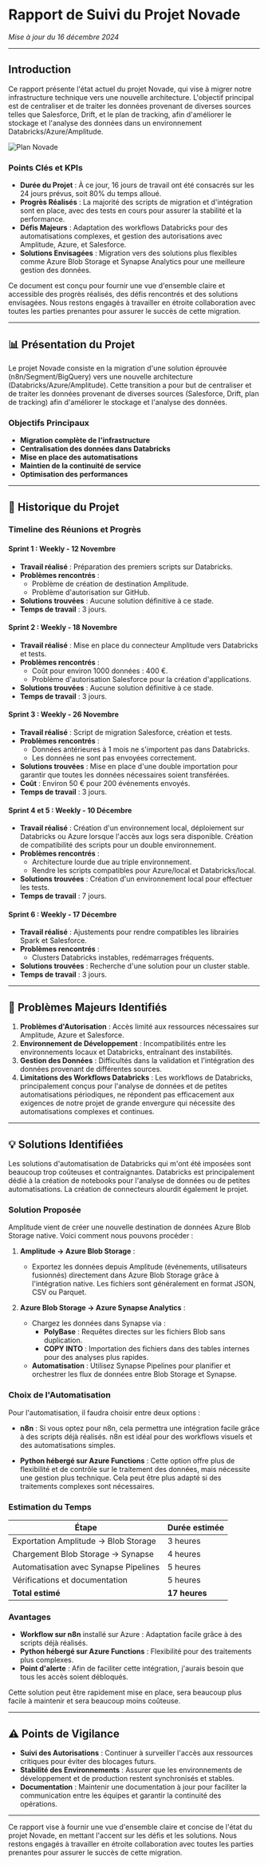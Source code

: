 # Rapport de Suivi du Projet Novade

*Mise à jour du 16 décembre 2024*

---

## Introduction

Ce rapport présente l'état actuel du projet Novade, qui vise à migrer notre infrastructure technique vers une nouvelle architecture. L'objectif principal est de centraliser et de traiter les données provenant de diverses sources telles que Salesforce, Drift, et le plan de tracking, afin d'améliorer le stockage et l'analyse des données dans un environnement Databricks/Azure/Amplitude.

![Plan Novade](https://i.ibb.co/TYYdjMp/Capture-d-e-cran-2024-12-16-a-13-21-23.png)

### Points Clés et KPIs

- **Durée du Projet** : À ce jour, 16 jours de travail ont été consacrés sur les 24 jours prévus, soit 80% du temps alloué.
- **Progrès Réalisés** : La majorité des scripts de migration et d'intégration sont en place, avec des tests en cours pour assurer la stabilité et la performance.
- **Défis Majeurs** : Adaptation des workflows Databricks pour des automatisations complexes, et gestion des autorisations avec Amplitude, Azure, et Salesforce.
- **Solutions Envisagées** : Migration vers des solutions plus flexibles comme Azure Blob Storage et Synapse Analytics pour une meilleure gestion des données.

Ce document est conçu pour fournir une vue d'ensemble claire et accessible des progrès réalisés, des défis rencontrés et des solutions envisagées. Nous restons engagés à travailler en étroite collaboration avec toutes les parties prenantes pour assurer le succès de cette migration.

---

## 📊 Présentation du Projet

Le projet Novade consiste en la migration d'une solution éprouvée (n8n/Segment/BigQuery) vers une nouvelle architecture (Databricks/Azure/Amplitude). Cette transition a pour but de centraliser et de traiter les données provenant de diverses sources (Salesforce, Drift, plan de tracking) afin d'améliorer le stockage et l'analyse des données.

### Objectifs Principaux
- **Migration complète de l'infrastructure**
- **Centralisation des données dans Databricks**
- **Mise en place des automatisations**
- **Maintien de la continuité de service**
- **Optimisation des performances**

---

## 📅 Historique du Projet

### Timeline des Réunions et Progrès

#### Sprint 1 : Weekly - 12 Novembre
- **Travail réalisé** : Préparation des premiers scripts sur Databricks.
- **Problèmes rencontrés** :
  - Problème de création de destination Amplitude.
  - Problème d'autorisation sur GitHub.
- **Solutions trouvées** : Aucune solution définitive à ce stade.
- **Temps de travail** : 3 jours.

#### Sprint 2 : Weekly - 18 Novembre
- **Travail réalisé** : Mise en place du connecteur Amplitude vers Databricks et tests.
- **Problèmes rencontrés** :
  - Coût pour environ 1000 données : 400 €.
  - Problème d'autorisation Salesforce pour la création d'applications.
- **Solutions trouvées** : Aucune solution définitive à ce stade.
- **Temps de travail** : 3 jours.

#### Sprint 3 : Weekly - 26 Novembre
- **Travail réalisé** : Script de migration Salesforce, création et tests.
- **Problèmes rencontrés** :
  - Données antérieures à 1 mois ne s'importent pas dans Databricks.
  - Les données ne sont pas envoyées correctement.
- **Solutions trouvées** : Mise en place d'une double importation pour garantir que toutes les données nécessaires soient transférées.
- **Coût** : Environ 50 € pour 200 événements envoyés.
- **Temps de travail** : 3 jours.

#### Sprint 4 et 5 : Weekly - 10 Décembre
- **Travail réalisé** : Création d'un environnement local, déploiement sur Databricks ou Azure lorsque l'accès aux logs sera disponible. Création de compatibilité des scripts pour un double environnement.
- **Problèmes rencontrés** :
  - Architecture lourde due au triple environnement.
  - Rendre les scripts compatibles pour Azure/local et Databricks/local.
- **Solutions trouvées** : Création d'un environnement local pour effectuer les tests.
- **Temps de travail** : 7 jours.

#### Sprint 6 : Weekly - 17 Décembre
- **Travail réalisé** : Ajustements pour rendre compatibles les librairies Spark et Salesforce.
- **Problèmes rencontrés** :
  - Clusters Databricks instables, redémarrages fréquents.
- **Solutions trouvées** : Recherche d'une solution pour un cluster stable.
- **Temps de travail** : 3 jours.

---

## 🚨 Problèmes Majeurs Identifiés

1. **Problèmes d'Autorisation** : Accès limité aux ressources nécessaires sur Amplitude, Azure et Salesforce.
2. **Environnement de Développement** : Incompatibilités entre les environnements locaux et Databricks, entraînant des instabilités.
3. **Gestion des Données** : Difficultés dans la validation et l'intégration des données provenant de différentes sources.
4. **Limitations des Workflows Databricks** : Les workflows de Databricks, principalement conçus pour l'analyse de données et de petites automatisations périodiques, ne répondent pas efficacement aux exigences de notre projet de grande envergure qui nécessite des automatisations complexes et continues.

---

## 💡 Solutions Identifiées

Les solutions d'automatisation de Databricks qui m'ont été imposées sont beaucoup trop coûteuses et contraignantes. Databricks est principalement dédié à la création de notebooks pour l'analyse de données ou de petites automatisations. La création de connecteurs alourdit également le projet.

### Solution Proposée

Amplitude vient de créer une nouvelle destination de données Azure Blob Storage native. Voici comment nous pouvons procéder :

1. **Amplitude → Azure Blob Storage** : 
   - Exportez les données depuis Amplitude (événements, utilisateurs fusionnés) directement dans Azure Blob Storage grâce à l'intégration native. Les fichiers sont généralement en format JSON, CSV ou Parquet.

2. **Azure Blob Storage → Azure Synapse Analytics** : 
   - Chargez les données dans Synapse via :
     - **PolyBase** : Requêtes directes sur les fichiers Blob sans duplication.
     - **COPY INTO** : Importation des fichiers dans des tables internes pour des analyses plus rapides.
   - **Automatisation** : Utilisez Synapse Pipelines pour planifier et orchestrer les flux de données entre Blob Storage et Synapse.

### Choix de l'Automatisation

Pour l'automatisation, il faudra choisir entre deux options :

- **n8n** : Si vous optez pour n8n, cela permettra une intégration facile grâce à des scripts déjà réalisés. n8n est idéal pour des workflows visuels et des automatisations simples.
  
- **Python hébergé sur Azure Functions** : Cette option offre plus de flexibilité et de contrôle sur le traitement des données, mais nécessite une gestion plus technique. Cela peut être plus adapté si des traitements complexes sont nécessaires.

### Estimation du Temps

| Étape                                   | Durée estimée |
|-----------------------------------------|---------------|
| Exportation Amplitude → Blob Storage    | 3 heures      |
| Chargement Blob Storage → Synapse       | 4 heures      |
| Automatisation avec Synapse Pipelines    | 5 heures      |
| Vérifications et documentation          | 5 heures      |
| **Total estimé**                       | **17 heures** |

### Avantages

- **Workflow sur n8n** installé sur Azure : Adaptation facile grâce à des scripts déjà réalisés.
- **Python hébergé sur Azure Functions** : Flexibilité pour des traitements plus complexes.
- **Point d'alerte** : Afin de faciliter cette intégration, j'aurais besoin que tous les accès soient débloqués.

Cette solution peut être rapidement mise en place, sera beaucoup plus facile à maintenir et sera beaucoup moins coûteuse.

---

## ⚠️ Points de Vigilance

- **Suivi des Autorisations** : Continuer à surveiller l'accès aux ressources critiques pour éviter des blocages futurs.
- **Stabilité des Environnements** : Assurer que les environnements de développement et de production restent synchronisés et stables.
- **Documentation** : Maintenir une documentation à jour pour faciliter la communication entre les équipes et garantir la continuité des opérations.

---

Ce rapport vise à fournir une vue d'ensemble claire et concise de l'état du projet Novade, en mettant l'accent sur les défis et les solutions. Nous restons engagés à travailler en étroite collaboration avec toutes les parties prenantes pour assurer le succès de cette migration.

